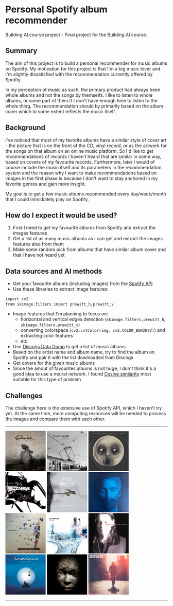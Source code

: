 <!-- This is the markdown template for the final project of the Building AI course, 
created by Reaktor Innovations and University of Helsinki. 
Copy the template, paste it to your GitHub README and edit! -->

# Personal Spotify album recommender

Building AI course project - Final project for the Building AI course.

## Summary

The aim of this project is to build a personal recommender for music albums on Spotify. My motivation for this project is that I'm a big music lover and I'm slightly dissatisfied with the recommendation currently offered by Spotify.

In my perception of music as such, the primary product had always been whole albums and not the songs by themselfs. I like to listen to whole albums, or some part of them if I don't have enough time to listen to the whole thing. The recommendation should by primarily based on the album cover which to some extent reflects the music itself.


## Background

I've noticed that most of my favorite albums have a similar style of cover art - the picture that is on the front of the CD, vinyl record, or as the artwork for the songs on that album on an online music platform. So I'd like to get recommendations of records I haven't heard that are similar in some way, based on covers of my favourite records. Furthermore, later I would of course include the music itself and its parameters in the recommendation system and the reason why I want to make recommendations based on images in the first phase is because I don't want to stay anchored in my favorite genres and gain more insight.

My goal is to get a few music albums recommended every day/week/month that I could immidiately play on Spotify.

## How do I expect it would be used?

1. First I need to get my favourite albums from Spotify and extract the images features
2. Get a list of as many music albums as I can get and extract the images features also from them
3. Make some random pick from albums that have similar album cover and that I have not heard yet


## Data sources and AI methods

* Get your favourite albums (including images) from the [Spotify API](https://developer.spotify.com/dashboard)
* Use these libraries to extract image features:
```
import cv2
from skimage.filters import prewitt_h,prewitt_v
```
* Image features that I'm planning to focus on:
  * horizontal and vertical edges detection (`skimage.filters.prewitt_h`, `skimage.filters.prewitt_v`)
  * converting colorspace (`cv2.cvtColor(img, cv2.COLOR_BGR2HSV)`) and extracting color features
  * etc.
* Use [Discogs Data Dump](https://discogs-data-dumps.s3.us-west-2.amazonaws.com/index.html) to get a list of music albums
* Based on the artist name and album name, try to find the album on Spotify and pair it with the list downloaded from Discogs
* Get covers for the given music albums
* Since the amout of favourites albums is not huge, I don't think it's a good idea to use a neural network. I found [Cosine similarity](https://en.wikipedia.org/wiki/Cosine_similarity) most suitable for this type of problem

## Challenges

The challenge here is the extensive use of Spotify API, which I haven't try yet. At the same time, more computing resources will be needed to process the images and compare them with each other.

---
<img src="https://github.com/MrZH6/elements_of_AI_my_AI_idea/blob/main/album_covers/wasteland.png" width="125"> <img src="https://github.com/MrZH6/elements_of_AI_my_AI_idea/blob/main/album_covers/lieben.jpg" width="125"> <img src="https://github.com/MrZH6/elements_of_AI_my_AI_idea/blob/main/album_covers/the_raven_that_refused_to_sing.jpg" width="125"> <img src="https://github.com/MrZH6/elements_of_AI_my_AI_idea/blob/main/album_covers/mezzanine.png" width="125"> <img src="https://github.com/MrZH6/elements_of_AI_my_AI_idea/blob/main/album_covers/burn_to_grow.jpg" width="125"> <img src="https://github.com/MrZH6/elements_of_AI_my_AI_idea/blob/main/album_covers/some_kind_of_piece.jpg" width="125"> <img src="https://github.com/MrZH6/elements_of_AI_my_AI_idea/blob/main/album_covers/flying_colors.jpg" width="125"> <img src="https://github.com/MrZH6/elements_of_AI_my_AI_idea/blob/main/album_covers/ok_computer.png" width="125"> <img src="https://github.com/MrZH6/elements_of_AI_my_AI_idea/blob/main/album_covers/supernatural.jpg" width="125"> <img src="https://github.com/MrZH6/elements_of_AI_my_AI_idea/blob/main/album_covers/on_an_island.jpg" width="125"> <img src="https://github.com/MrZH6/elements_of_AI_my_AI_idea/blob/main/album_covers/polyphonic_prayer.jpg" width="125"> <img src="https://github.com/MrZH6/elements_of_AI_my_AI_idea/blob/main/album_covers/good_day.jpg" width="125">

---
